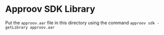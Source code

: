# Approov SDK Library

Put the `approov.aar` file in this directory using the command `approov sdk -getLibrary approov.aar`
